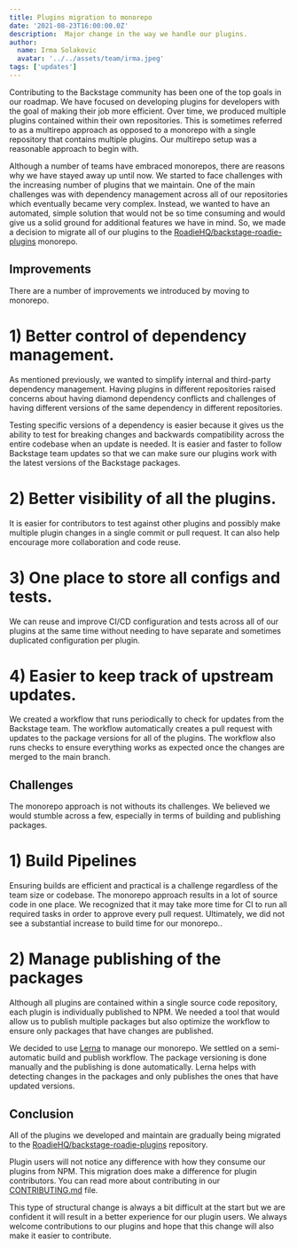 ```yaml
---
title: Plugins migration to monorepo
date: '2021-08-23T16:00:00.0Z'
description:  Major change in the way we handle our plugins.
author:
  name: Irma Solakovic
  avatar: '../../assets/team/irma.jpeg'
tags: ['updates']
---
```


Contributing to the Backstage community has been one of the top goals in our roadmap. We have focused on developing plugins for developers with the goal of making their job more efficient. Over time, we produced multiple plugins contained within their own repositories. This is sometimes referred to as a multirepo approach as opposed to a monorepo with a single repository that contains multiple plugins. Our multirepo setup was a reasonable approach to begin with.

Although a number of teams have embraced monorepos, there are reasons why we have stayed away up until now. We started to face challenges with the increasing number of plugins that we maintain. One of the main challenges was with dependency management across all of our repositories which eventually became very complex. Instead, we wanted to have an automated, simple solution that would not be so time consuming and would give us a solid ground for additional features we have in mind. So, we made a decision to migrate all of our plugins to the [RoadieHQ/backstage-roadie-plugins](https://github.com/RoadieHQ/backstage-roadie-plugins) monorepo.

## Improvements

There are a number of improvements we introduced by moving to monorepo.

# 1) Better control of dependency management.

As mentioned previously, we wanted to simplify internal and third-party dependency management. Having plugins in different repositories raised concerns about having diamond dependency conflicts and challenges of having different versions of the same dependency in different repositories.

Testing specific versions of a dependency is easier because it gives us the ability to test for breaking changes and backwards compatibility across the entire codebase when an update is needed. It is easier and faster to follow Backstage team updates so that we can make sure our plugins work with the latest versions of the Backstage packages.
# 2) Better visibility of all the plugins.

It is easier for contributors to test against other plugins and possibly make multiple plugin changes in a single commit or pull request. It can also help encourage more collaboration and code reuse.
# 3) One place to store all configs and tests.

We can reuse and improve CI/CD configuration and tests across all of our plugins at the same time without needing to have  separate and sometimes duplicated configuration per plugin.

# 4) Easier to keep track of upstream updates.

We created a workflow that runs periodically to check for updates from the Backstage team. The workflow automatically creates a pull request with updates to the package versions for all of the plugins. The workflow also runs checks to ensure everything works as expected once the changes are merged to the main branch.

## Challenges

The monorepo approach is not withouts its challenges. We believed we would stumble across a few, especially in terms of building and publishing packages.

# 1) Build Pipelines

Ensuring builds are efficient and practical is a challenge regardless of the team size or codebase. The monorepo approach results in a lot of source code in one place. We recognized that it may take more time for CI to run all required tasks in order to approve every pull request. Ultimately, we did not see a substantial increase to build time for our monorepo..

# 2) Manage publishing of the packages

Although all plugins are contained within a single source code repository, each plugin is individually published to NPM. We needed a tool that would allow us to publish multiple packages but also optimize the workflow to ensure only packages that have changes are published.

We decided to use [Lerna](https://lerna.js.org/) to manage our monorepo. We settled on a semi-automatic build and publish workflow. The package versioning is done manually and the publishing is done automatically. Lerna helps with detecting changes in the packages and only publishes the ones that have updated versions.

## Conclusion

All of the plugins we developed and maintain are gradually being migrated to the [RoadieHQ/backstage-roadie-plugins](https://github.com/RoadieHQ/backstage-roadie-plugins) repository.

Plugin users will not notice any difference with how they consume our plugins from NPM. This migration does make a difference for plugin contributors. You can read more about contributing in our [CONTRIBUTING.md](https://github.com/RoadieHQ/roadie-backstage-plugins/blob/main/CONTRIBUTING.md) file.

This type of structural change is always a bit difficult at the start but we are confident it will result in a better experience for our plugin users. We always welcome contributions to our plugins and hope that this change will also make it easier to contribute.
